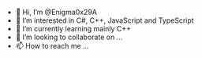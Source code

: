- 👋 Hi, I’m @Enigma0x29A
- 👀 I’m interested in C#, C++, JavaScript and TypeScript 
- 🌱 I’m currently learning mainly C++
- 💞️ I’m looking to collaborate on ...
- 📫 How to reach me ...

<!---
Enigma0x29A/Enigma0x29A is a ✨ special ✨ repository because its `README.md` (this file) appears on your GitHub profile.
You can click the Preview link to take a look at your changes.
--->
